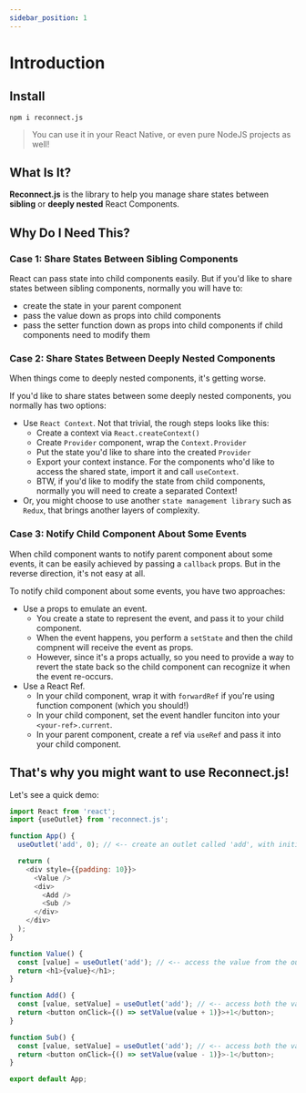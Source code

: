 ```yaml
---
sidebar_position: 1
---
```


# Introduction

## Install

`npm i reconnect.js`

> You can use it in your React Native, or even pure NodeJS projects as well!

## What Is It?

**Reconnect.js** is the library to help you manage share states between **sibling** or **deeply nested** React Components.

## Why Do I Need This?

### Case 1: Share States Between Sibling Components

React can pass state into child components easily. But if you'd like to share states between sibling components, normally you will have to:
- create the state in your parent component
- pass the value down as props into child components
- pass the setter function down as props into child components if child components need to modify them

### Case 2: Share States Between Deeply Nested Components

When things come to deeply nested components, it's getting worse. 

If you'd like to share states between some deeply nested components, you normally has two options:
- Use `React Context`. Not that trivial, the rough steps looks like this:
  - Create a context via `React.createContext()`
  - Create `Provider` component, wrap the `Context.Provider` 
  - Put the state you'd like to share into the created `Provider`
  - Export your context instance. For the components who'd like to access the shared state, import it and call `useContext`.
  - BTW, if you'd like to modify the state from child components, normally you will need to create a separated Context!
- Or, you might choose to use another `state management library` such as `Redux`, that brings another layers of complexity.

### Case 3: Notify Child Component About Some Events

When child component wants to notify parent component about some events, it can be easily achieved by passing a `callback` props. But in the reverse direction, it's not easy at all.

To notify child component about some events, you have two approaches:
- Use a props to emulate an event. 
  - You create a state to represent the event, and pass it to your child component. 
  - When the event happens, you perform a `setState` and then the child compnent will receive the event as props.
  - However, since it's a props actually, so you need to provide a way to revert the state back so the child component can recognize it when the event re-occurs.
- Use a React Ref.
  - In your child component, wrap it with `forwardRef` if you're using function component (which you should!)
  - In your child component, set the event handler funciton into your `<your-ref>.current`.
  - In your parent component, create a ref via `useRef` and pass it into your child component.

## That's why you might want to use Reconnect.js!

Let's see a quick demo:

```javascript
import React from 'react';
import {useOutlet} from 'reconnect.js';

function App() {
  useOutlet('add', 0); // <-- create an outlet called 'add', with initial value 0

  return (
    <div style={{padding: 10}}>
      <Value />
      <div>
        <Add />
        <Sub />
      </div>
    </div>
  );
}

function Value() {
  const [value] = useOutlet('add'); // <-- access the value from the outlet
  return <h1>{value}</h1>;
}

function Add() {
  const [value, setValue] = useOutlet('add'); // <-- access both the value and modifier from the outlet
  return <button onClick={() => setValue(value + 1)}>+1</button>;
}

function Sub() {
  const [value, setValue] = useOutlet('add'); // <-- access both the value and modifier from the outlet
  return <button onClick={() => setValue(value - 1)}>-1</button>;
}

export default App;
```


